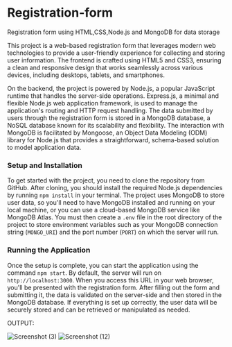 # Registration-form
Registration form using HTML,CSS,Node.js and MongoDB for data storage

This project is a web-based registration form that leverages modern web technologies to provide a user-friendly experience for collecting and storing user information. The frontend is crafted using HTML5 and CSS3, ensuring a clean and responsive design that works seamlessly across various devices, including desktops, tablets, and smartphones.

On the backend, the project is powered by Node.js, a popular JavaScript runtime that handles the server-side operations. Express.js, a minimal and flexible Node.js web application framework, is used to manage the application's routing and HTTP request handling. The data submitted by users through the registration form is stored in a MongoDB database, a NoSQL database known for its scalability and flexibility. The interaction with MongoDB is facilitated by Mongoose, an Object Data Modeling (ODM) library for Node.js that provides a straightforward, schema-based solution to model application data.

### Setup and Installation
To get started with the project, you need to clone the repository from GitHub. After cloning, you should install the required Node.js dependencies by running `npm install` in your terminal. The project uses MongoDB to store user data, so you'll need to have MongoDB installed and running on your local machine, or you can use a cloud-based MongoDB service like MongoDB Atlas. You must then create a `.env` file in the root directory of the project to store environment variables such as your MongoDB connection string (`MONGO_URI`) and the port number (`PORT`) on which the server will run.

### Running the Application
Once the setup is complete, you can start the application using the command `npm start`. By default, the server will run on `http://localhost:3000`. When you access this URL in your web browser, you'll be presented with the registration form. After filling out the form and submitting it, the data is validated on the server-side and then stored in the MongoDB database. If everything is set up correctly, the user data will be securely stored and can be retrieved or manipulated as needed.

OUTPUT:

![Screenshot (3)](https://github.com/user-attachments/assets/34b0dd97-a4ec-4917-aeaa-a70815d49b79)
![Screenshot (12)](https://github.com/user-attachments/assets/da30e9be-ec62-4b8b-bf5f-3368bab4a5fa)

